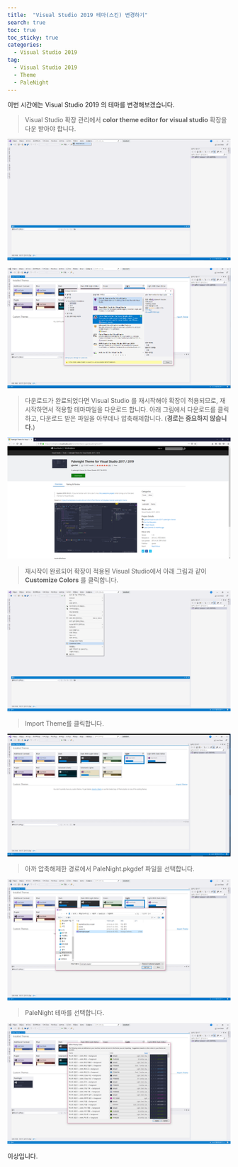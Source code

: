 ```yaml
---
title:  "Visual Studio 2019 테마(스킨) 변경하기"
search: true
toc: true
toc_sticky: true
categories: 
  - Visual Studio 2019
tag:
  - Visual Studio 2019
  - Theme
  - PaleNight
---
```


이번 시간에는 Visual Studio 2019 의 테마를 변경해보겠습니다.

>Visual Studio 확장 관리에서 **color theme editor for visual studio** 확장을 다운 받아야 합니다.

![VS_Theme_(1)](/assets/images/VS_Theme_(1).png)

![VS_Theme_(2)](/assets/images/VS_Theme_(2).PNG)

>다운로드가 완료되었다면 Visual Studio 를 재시작해야 확장이 적용되므로, 재시작하면서 적용할 테마파일을 다운로드 합니다. 아래 그림에서 다운로드를 클릭하고, 다운로드 받은 파일을 아무데나 압축해제합니다. (**경로는 중요하지 않습니다.**)

![VS_Theme_(3)](/assets/images/VS_Theme_(3).png)

>재시작이 완료되어 확장이 적용된 Visual Studio에서 아래 그림과 같이 **Customize Colors** 를 클릭합니다.

![VS_Theme_(4)](/assets/images/VS_Theme_(4).png)

>Import Theme를 클릭합니다.

![VS_Theme_(5)](/assets/images/VS_Theme_(5).png)

>아까 압축해제한 경로에서 PaleNight.pkgdef 파일을 선택합니다.

![VS_Theme_(6)](/assets/images/VS_Theme_(6).png)

>PaleNight 테마를 선택합니다.

![VS_Theme_(7)](/assets/images/VS_Theme_(7).png)

이상입니다.